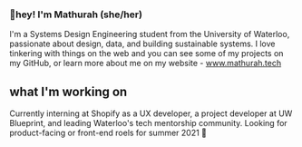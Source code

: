 ### 👋hey! I'm Mathurah (she/her)

I'm a Systems Design Engineering student from the University of Waterloo, passionate about design, data, and building sustainable systems. I love tinkering with things on the web and you can see some of my projects on my GitHub, or learn more about me on my website - www.mathurah.tech


## what I'm working on
Currently interning at Shopify as a UX developer, a project developer at UW Blueprint, and leading Waterloo's tech mentorship community. Looking for product-facing or front-end roels for summer 2021 🥳

<!--
**mathurahravigulan/mathurahravigulan** is a ✨ _special_ ✨ repository because its `README.md` (this file) appears on your GitHub profile.

Here are some ideas to get you started:

- 🔭 I’m currently working on ...
- 🌱 I’m currently learning ...
- 👯 I’m looking to collaborate on ...
- 🤔 I’m looking for help with ...
- 💬 Ask me about ...
- 📫 How to reach me: ...
- 😄 Pronouns: ...
- ⚡ Fun fact: ...
-->

